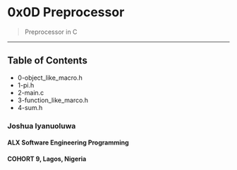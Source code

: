 # 0x0D Preprocessor
>Preprocessor in C
***

## Table of Contents

* 0-object_like_macro.h
* 1-pi.h
* 2-main.c
* 3-function_like_marco.h
* 4-sum.h

### Joshua Iyanuoluwa 

#### ALX Software Engineering Programming

#### COHORT 9, Lagos, Nigeria
